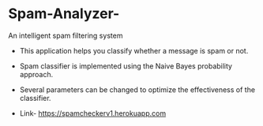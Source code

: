 # Spam-Analyzer-
An intelligent spam filtering system
- This application helps you classify whether a message is spam or not.
- Spam classifier is implemented using the Naive Bayes probability approach.
- Several parameters can be changed to optimize the effectiveness of the classifier.

- Link- https://spamcheckerv1.herokuapp.com

